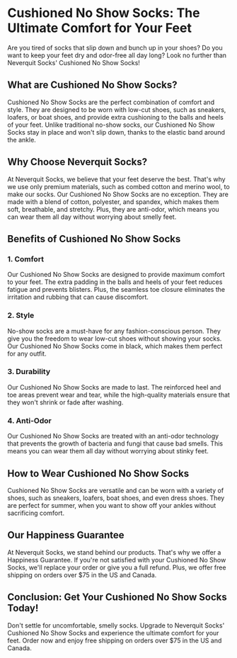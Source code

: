 # Cushioned No Show Socks: The Ultimate Comfort for Your Feet

Are you tired of socks that slip down and bunch up in your shoes? Do you want to keep your feet dry and odor-free all day long? Look no further than Neverquit Socks' Cushioned No Show Socks!

## What are Cushioned No Show Socks?

Cushioned No Show Socks are the perfect combination of comfort and style. They are designed to be worn with low-cut shoes, such as sneakers, loafers, or boat shoes, and provide extra cushioning to the balls and heels of your feet. Unlike traditional no-show socks, our Cushioned No Show Socks stay in place and won't slip down, thanks to the elastic band around the ankle.

## Why Choose Neverquit Socks?

At Neverquit Socks, we believe that your feet deserve the best. That's why we use only premium materials, such as combed cotton and merino wool, to make our socks. Our Cushioned No Show Socks are no exception. They are made with a blend of cotton, polyester, and spandex, which makes them soft, breathable, and stretchy. Plus, they are anti-odor, which means you can wear them all day without worrying about smelly feet.

## Benefits of Cushioned No Show Socks

### 1. Comfort

Our Cushioned No Show Socks are designed to provide maximum comfort to your feet. The extra padding in the balls and heels of your feet reduces fatigue and prevents blisters. Plus, the seamless toe closure eliminates the irritation and rubbing that can cause discomfort.

### 2. Style

No-show socks are a must-have for any fashion-conscious person. They give you the freedom to wear low-cut shoes without showing your socks. Our Cushioned No Show Socks come in black, which makes them perfect for any outfit.

### 3. Durability

Our Cushioned No Show Socks are made to last. The reinforced heel and toe areas prevent wear and tear, while the high-quality materials ensure that they won't shrink or fade after washing.

### 4. Anti-Odor

Our Cushioned No Show Socks are treated with an anti-odor technology that prevents the growth of bacteria and fungi that cause bad smells. This means you can wear them all day without worrying about stinky feet.

## How to Wear Cushioned No Show Socks

Cushioned No Show Socks are versatile and can be worn with a variety of shoes, such as sneakers, loafers, boat shoes, and even dress shoes. They are perfect for summer, when you want to show off your ankles without sacrificing comfort.

## Our Happiness Guarantee

At Neverquit Socks, we stand behind our products. That's why we offer a Happiness Guarantee. If you're not satisfied with your Cushioned No Show Socks, we'll replace your order or give you a full refund. Plus, we offer free shipping on orders over $75 in the US and Canada.

## Conclusion: Get Your Cushioned No Show Socks Today!

Don't settle for uncomfortable, smelly socks. Upgrade to Neverquit Socks' Cushioned No Show Socks and experience the ultimate comfort for your feet. Order now and enjoy free shipping on orders over $75 in the US and Canada.